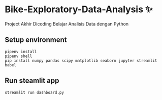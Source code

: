 # Bike-Exploratory-Data-Analysis ✨
Project Akhir Dicoding Belajar Analisis Data dengan Python
## Setup environment
```
pipenv install
pipenv shell
pip install numpy pandas scipy matplotlib seaborn jupyter streamlit babel
```

## Run steamlit app
```
streamlit run dashboard.py
```
